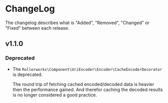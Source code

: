 # ChangeLog

The changelog describes what is "Added", "Removed", "Changed" or "Fixed" between each release. 

## v1.1.0

### Deprecated

* The `Rollerworks\Component\UriEncoder\Encoder\CacheEncoderDecorator`
  is deprecated.
  
  The round trip of fetching cached encoded/decoded data is heavier then the
  performance gained. And therefor caching the decoded results is no longer 
  considered a good practice.
